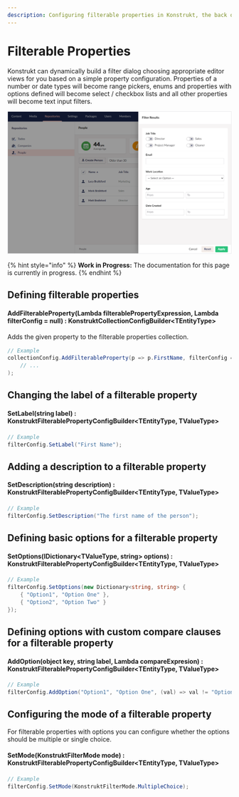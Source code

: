 ```yaml
---
description: Configuring filterable properties in Konstrukt, the back office UI builder for Umbraco.
---
```


# Filterable Properties

Konstrukt can dynamically build a filter dialog choosing appropriate editor views for you based on a simple property configuration. Properties of a number or date types will become range pickers, enums and properties with options defined will become select / checkbox lists and all other properties will become text input filters.

![Filterable Properties](../images/filterable_properties.png)

{% hint style="info" %}
**Work in Progress:** The documentation for this page is currently in progress.
{% endhint %}

## Defining filterable properties

#### **AddFilterableProperty(Lambda filterablePropertyExpression, Lambda filterConfig = null) : KonstruktCollectionConfigBuilder&lt;TEntityType&gt;**

Adds the given property to the filterable properties collection.

````csharp
// Example
collectionConfig.AddFilterableProperty(p => p.FirstName, filterConfig => filterConfig 
    // ...
);
````

## Changing the label of a filterable property

#### **SetLabel(string label) : KonstruktFilterablePropertyConfigBuilder&lt;TEntityType, TValueType&gt;**

````csharp
// Example
filterConfig.SetLabel("First Name");
````

## Adding a description to a filterable property

#### **SetDescription(string description) : KonstruktFilterablePropertyConfigBuilder&lt;TEntityType, TValueType&gt;**

````csharp
// Example
filterConfig.SetDescription("The first name of the person");
````

## Defining basic options for a filterable property

#### **SetOptions(IDictionary&lt;TValueType, string&gt; options) : KonstruktFilterablePropertyConfigBuilder&lt;TEntityType, TValueType&gt;**

````csharp
// Example
filterConfig.SetOptions(new Dictionary<string, string> {
    { "Option1", "Option One" },
    { "Option2", "Option Two" }
});
````

## Defining options with custom compare clauses for a filterable property

#### **AddOption(object key, string label, Lambda compareExpresion) : KonstruktFilterablePropertyConfigBuilder&lt;TEntityType, TValueType&gt;**

````csharp
// Example
filterConfig.AddOption("Option1", "Option One", (val) => val != "Option Two");
````

## Configuring the mode of a filterable property

For filterable properties with options you can configure whether the options should be multiple or single choice.

#### **SetMode(KonstruktFilterMode mode) : KonstruktFilterablePropertyConfigBuilder&lt;TEntityType, TValueType&gt;**

````csharp
// Example
filterConfig.SetMode(KonstruktFilterMode.MultipleChoice);
````